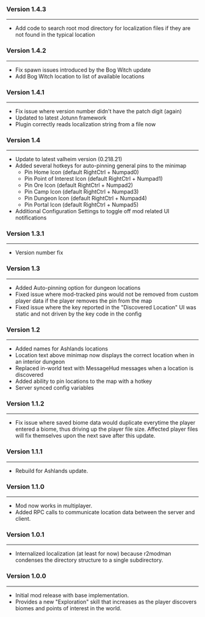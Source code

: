 ### Version 1.4.3
------
- Add code to search root mod directory for localization files if they are not found in the typical location

### Version 1.4.2
------
- Fix spawn issues introduced by the Bog Witch update
- Add Bog Witch location to list of available locations

### Version 1.4.1
------
- Fix issue where version number didn't have the patch digit (again)
- Updated to latest Jotunn framework
- Plugin correctly reads localization string from a file now

### Version 1.4
------
- Update to latest valheim version (0.218.21)
- Added several hotkeys for auto-pinning general pins to the minimap
  - Pin Home Icon (default RightCtrl + Numpad0)
  - Pin Point of Interest Icon (default RightCtrl + Numpad1)
  - Pin Ore Icon (default RightCtrl + Numpad2)
  - Pin Camp Icon (default RightCtrl + Numpad3)
  - Pin Dungeon Icon (default RightCtrl + Numpad4)
  - Pin Portal Icon (default RightCtrl + Numpad5)
- Additional Configuration Settings to toggle off mod related UI notifications


### Version 1.3.1
------
- Version number fix

### Version 1.3
------
- Added Auto-pinning option for dungeon locations
- Fixed issue where mod-tracked pins would not be removed from custom player data if the player removes the pin from the map
- Fixed issue where the key reported in the "Discovered Location" UI was static and not driven by the key code in the config

### Version 1.2
------
- Added names for Ashlands locations
- Location text above minimap now displays the correct location when in an interior dungeon
- Replaced in-world text with MessageHud messages when a location is discovered
- Added ability to pin locations to the map with a hotkey
- Server synced config variables

### Version 1.1.2
------
- Fix issue where saved biome data would duplicate everytime the player entered a biome, thus driving up the player file size. Affected player files will fix themselves upon the next save after this update.

### Version 1.1.1
------
- Rebuild for Ashlands update.

### Version 1.1.0
------
- Mod now works in multiplayer.
- Added RPC calls to communicate location data between the server and client.

### Version 1.0.1
------
- Internalized localization (at least for now) because r2modman condenses the directory structure to a single subdirectory.

### Version 1.0.0
------
- Initial mod release with base implementation.
- Provides a new "Exploration" skill that increases as the player discovers biomes and points of interest in the world.